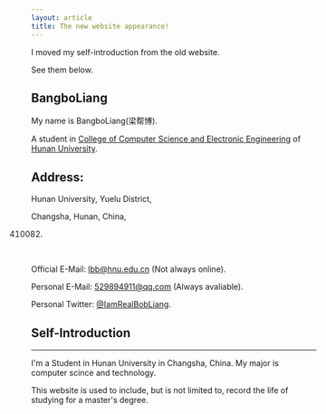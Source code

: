 ```yaml
---
layout: article
title: The new website appearance!
---
```


I moved  my self-introduction from the old website.

See them below.



## BangboLiang

My name is BangboLiang(梁帮博).

A student in [College of Computer Science and Electronic Engineering](http://csee.hnu.edu.cn/) of [Hunan  University](http://www.hnu.edu.cn/).

## Address:
Hunan University, Yuelu District,

Changsha, Hunan, China,

410082.

&nbsp;

Official E-Mail: lbb@hnu.edu.cn (Not always online).

Personal E-Mail: 529894911@qq.com (Always avaliable).

Personal Twitter: [@IamRealBobLiang](https://twitter.com/IamRealBobLiang).

## Self-Introduction
***
I'm a Student in Hunan University in Changsha, China. My major is computer scince and technology. 

This website is used to include, but is not limited to, record the life of studying for a master's degree.

